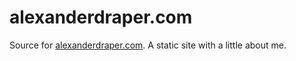 # alexanderdraper.com

Source for [alexanderdraper.com](http://alexanderdraper.com). A static site with a little about me.
